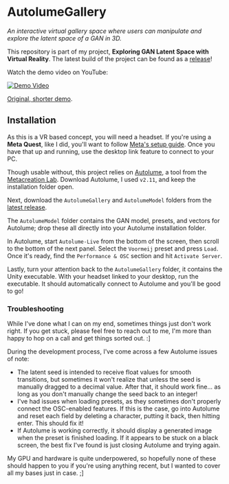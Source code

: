 # AutolumeGallery

*An interactive virtual gallery space where users can manipulate and explore the latent space of a GAN in 3D.*


This repository is part of my project, **Exploring GAN Latent Space with Virtual Reality**. The latest build of the
project can be found as a [release](https://github.com/rdezwart/AutolumeGallery/releases/latest)!

Watch the demo video on YouTube:

[![Demo Video](https://github.com/user-attachments/assets/34741d4d-146a-4113-94f7-6530ebce10e4)](https://youtu.be/Brn7nG2WOXA)

[Original, shorter demo](https://youtu.be/w-MfGlRWaFY).

## Installation

As this is a VR based concept, you will need a headset. If you're using a **Meta Quest**, like I did, you'll want to
follow [Meta's setup guide](https://www.meta.com/ca/quest/setup/). Once you have that up and running, use the desktop
link feature to connect to your PC.

Though usable without, this project relies on [Autolume](https://www.metacreation.net/autolume/), a tool from
the [Metacreation Lab](https://www.metacreation.net/). Download Autolume, I used `v2.11`, and keep the installation
folder open.

Next, download the `AutolumeGallery` and `AutolumeModel` folders from
the [latest release](https://github.com/rdezwart/AutolumeGallery/releases/latest).

The `AutolumeModel` folder contains the GAN model, presets, and vectors for Autolume; drop these all directly into your
Autolume installation folder.

In Autolume, start `Autolume-Live` from the bottom of the screen, then scroll to the bottom of the next panel. Select
the `Voormeij` preset and press `Load`. Once it's ready, find the `Performance & OSC` section and hit `Activate Server`.

Lastly, turn your attention back to the `AutolumeGallery` folder, it contains the Unity executable. With your headset
linked to your desktop, run the executable. It should automatically connect to Autolume and you'll be good to go!

### Troubleshooting

While I've done what I can on my end, sometimes things just don't work right. If you get stuck, please feel free to
reach out to me, I'm more than happy to hop on a call and get things sorted out. :\]

During the development process, I've come across a few Autolume issues of note:

- The latent seed is intended to receive float values for smooth transitions, but sometimes it won't realize that unless
  the seed is manually dragged to a decimal value. After that, it should work fine... as long as you don't manually
  change the seed back to an integer!
- I've had issues when loading presets, as they sometimes don't properly connect the OSC-enabled features. If this is
  the case, go into Autolume and reset each field by deleting a character, putting it back, then hitting enter. This
  should fix it!
- If Autolume is working correctly, it should display a generated image when the preset is finished loading. If it
  appears to be stuck on a black screen, the best fix I've found is just closing Autolume and trying again.

My GPU and hardware is quite underpowered, so hopefully none of these should happen to you if you're using anything
recent, but I wanted to cover all my bases just in case. ;\]
